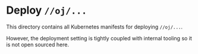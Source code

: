 # Deploy `//oj/...`

This directory contains all Kubernetes manifests for deploying `//oj/...`.

However, the deployment setting is tightly coupled with internal tooling so it is not open sourced here.
